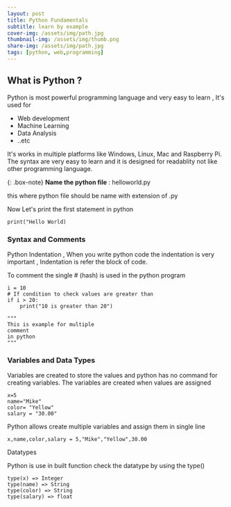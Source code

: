 ```yaml
---
layout: post
title: Python Fundamentals
subtitle: learn by example
cover-img: /assets/img/path.jpg
thumbnail-img: /assets/img/thumb.png
share-img: /assets/img/path.jpg
tags: [python, web,programming]
---
```


## What is Python ?
Python is most powerful programming language and very easy to learn ,  It's used for 

* Web development 
* Machine Learning 
* Data Analysis 
* ..etc 

It's works in multiple platforms like  Windows, Linux, Mac and Raspberry Pi. The syntax are very easy to learn and it is designed for readablity not like other programming language.


{: .box-note}
**Name the python file** :  helloworld.py

this where python file should be name with extension of .py

Now Let's print the first statement in python
```
print("Hello World)
```

### Syntax and Comments

Python Indentation , When you write python code the indentation is very important , Indentation is refer the block of code.

To comment the single # (hash) is used in the python program

```
i = 10
# If condition to check values are greater than 
if i > 20:
    print("10 is greater than 20")

"""
This is example for multiple 
comment
in python
"""
```

### Variables and Data Types
Variables are created to store the values and python has no command for creating variables. The variables are created when values are assigned

```
x=5
name="Mike"
color= "Yellow"
salary = "30.00"

```
Python allows create multiple variables and assign them in single line 

```
x,name,color,salary = 5,"Mike","Yellow",30.00

```

Datatypes 

Python is use in built function check the datatype by using the type()

```
type(x) => Integer
type(name) => String
type(color) => String
type(salary) => float

```